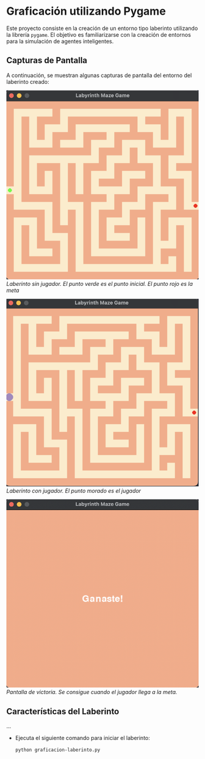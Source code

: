# Graficación utilizando Pygame

Este proyecto consiste en la creación de un entorno tipo laberinto utilizando la librería `pygame`. El objetivo es familiarizarse con la creación de entornos para la simulación de agentes inteligentes.

## Capturas de Pantalla

A continuación, se muestran algunas capturas de pantalla del entorno del laberinto creado:

![Captura de Pantalla 1](/graficacion-laberinto/images/img1.png)
_Laberinto sin jugador. El punto verde es el punto inicial. El punto rojo es la meta_

![Captura de Pantalla 2](/graficacion-laberinto/images/img2.png)
_Laberinto con jugador. El punto morado es el jugador_

![Captura de Pantalla 3](/graficacion-laberinto/images/img3.png)
_Pantalla de victoria. Se consigue cuando el jugador llega a la meta._

## Características del Laberinto

...

- Ejecuta el siguiente comando para iniciar el laberinto:

   ```bash
   python graficacion-laberinto.py
